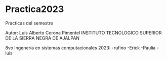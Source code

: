 # Practica2023
Practicas del semestre

Autor: Luis Alberto Corona Pimentel
INSTITUTO TECNOLOGICO SUPERIOR DE LA SIERRA NEGRA DE AJALPAN 

8vo Ingeneria en sistemas computacionales 2023:
-rufino
-Erick
-Paulia
-luis
